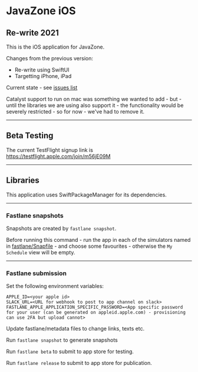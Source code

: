 # JavaZone iOS

## Re-write 2021

This is the iOS application for JavaZone.

Changes from the previous version:

- Re-write using SwiftUI
- Targetting iPhone, iPad

Current state - see [issues list](https://github.com/javaBin/javazone-ios-app/issues)

Catalyst support to run on mac was something we wanted to add - but - until the libraries we are using
also support it - the functionality would be severely restricted - so for now - we've had to remove it.

---

## Beta Testing

The current TestFlight signup link is https://testflight.apple.com/join/m56jE09M

---

## Libraries

This application uses SwiftPackageManager for its dependencies.

---

### Fastlane snapshots

Snapshots are created by `fastlane snapshot`.

Before running this command - run the app in each of the simulators named in [fastlane/Snapfile](fastlane/Snapfile) - and choose some favourites - otherwise the `My Schedule` view will be empty.

---

### Fastlane submission

Set the following environment variables:

```
APPLE_ID=<your apple id>
SLACK_URL=<URL for webhook to post to app channel on slack>
FASTLANE_APPLE_APPLICATION_SPECIFIC_PASSWORD=<App specific password for your user (can be generated on appleid.apple.com) - provisioning can use 2FA but upload cannot>
```

Update fastlane/metadata files to change links, texts etc.

Run `fastlane snapshot` to generate snapshots

Run `fastlane beta` to submit to app store for testing.

Run `fastlane release` to submit to app store for publication.
